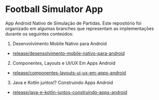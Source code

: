 # Football Simulator App

App Android Nativo de Simulação de Partidas. Este repositório foi organizado em algumas branches que representam as implementações durante os seguintes conteúdos:

1. Desenvolvimento Mobile Nativo para Android
  - [release/desensolvimento-mobile-nativo-para-android](https://github.com/glauciocoutinho/football-simulator-app/tree/release/desenvolvimento-mobile-nativo-para-android)
2. Componentes, Layouts e UI/UX Em Apps Android
  - [release/componentes-layouts-ui-ux-em-apps-android](https://github.com/glauciocoutinho/football-simulator-app/tree/release/componentes-layouts-ui-ux-em-apps-android)
3. Java e Kotlin juntos!? Construindo Apps Android
  - [release/java-e-kotlin-juntos-construindo-apps-android](https://github.com/glauciocoutinho/football-simulator-app/tree/release/java-e-kotlin-juntos-construindo-apps-android)
